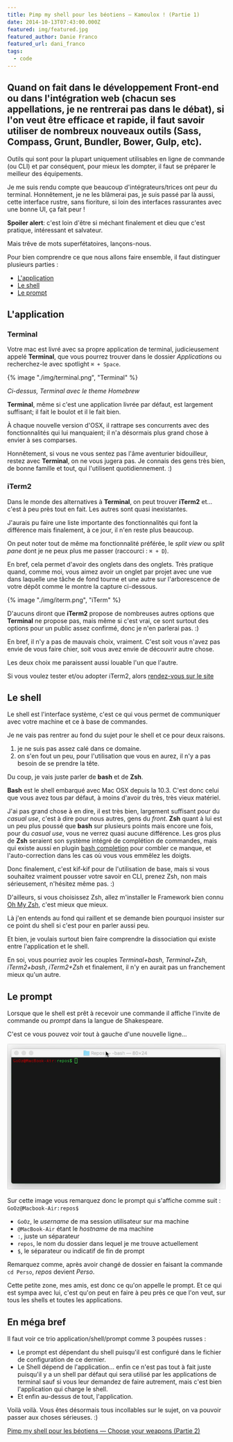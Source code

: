 ```yaml
---
title: Pimp my shell pour les béotiens — Kamoulox ! (Partie 1)
date: 2014-10-13T07:43:00.000Z
featured: img/featured.jpg
featured_author: Danie Franco
featured_url: dani_franco
tags:
  - code
---
```


Quand on fait dans le développement Front-end ou dans l'intégration web (chacun ses appellations, je ne rentrerai pas dans le débat), si l'on veut être efficace et rapide, il faut savoir utiliser de nombreux nouveaux outils (Sass, Compass, Grunt, Bundler, Bower, Gulp, etc).
---

Outils qui sont pour la plupart uniquement utilisables en ligne de commande (ou CLI) et par conséquent, pour mieux les dompter, il faut se préparer le meilleur des équipements.

Je me suis rendu compte que beaucoup d'intégrateurs/trices ont peur du terminal. Honnêtement, je ne les blâmerai pas, je suis passé par là aussi, cette interface rustre, sans fioriture, si loin des interfaces rassurantes avec une bonne UI, ça fait peur !

**Spoiler alert**: c'est loin d'être si méchant finalement et dieu que c'est pratique, intéressant et salvateur.

Mais trêve de mots superfétatoires, lançons-nous.

Pour bien comprendre ce que nous allons faire ensemble, il faut distinguer plusieurs parties :

- [L'application](#app)
- [Le shell](#shell)
- [Le prompt](#prompt)

## L'application

### Terminal

Votre mac est livré avec sa propre application de terminal, judicieusement appelé **Terminal**, que vous pourrez trouver dans le dossier *Applications* ou recherchez-le avec spotlight `⌘ + Space`.

{% image "./img/terminal.png", "Terminal" %}

*Ci-dessus, Terminal avec le theme Homebrew*

**Terminal**, même si c'est une application livrée par défaut, est largement suffisant; il fait le boulot et il le fait bien.

À chaque nouvelle version d'OSX, il rattrape ses concurrents avec des fonctionnalités qui lui manquaient; il n'a désormais plus grand chose à envier à ses comparses.

Honnêtement, si vous ne vous sentez pas l'âme aventurier bidouilleur, restez avec **Terminal**, on ne vous jugera pas. Je connais des gens très bien, de bonne famille et tout, qui l'utilisent quotidiennement. :)

### iTerm2

Dans le monde des alternatives à **Terminal**, on peut trouver **iTerm2** et… c'est à peu près tout en fait. Les autres sont quasi inexistantes.

J'aurais pu faire une liste importante des fonctionnalités qui font la différence mais finalement, à ce jour, il n'en reste plus beaucoup.

On peut noter tout de même ma fonctionnalité préférée, le *split view* ou *split pane* dont je ne peux plus me passer (raccourci : `⌘ + D`).

En bref, cela permet d'avoir des onglets dans des onglets. Très pratique quand, comme moi, vous aimez avoir un onglet par projet avec une vue dans laquelle une tâche de fond tourne et une autre sur l'arborescence de votre dépôt comme le montre la capture ci-dessous.

{% image "./img/iterm.png", "iTerm" %}

D'aucuns diront que **iTerm2** propose de nombreuses autres options que **Terminal** ne propose pas, mais même si c'est vrai, ce sont surtout des options pour un public assez confirmé, donc je n'en parlerai pas. :)

En bref, il n'y a pas de mauvais choix, vraiment. C'est soit vous n'avez pas envie de vous faire chier, soit vous avez envie de découvrir autre chose.

Les deux choix me paraissent aussi louable l'un que l'autre.

Si vous voulez tester et/ou adopter iTerm2, alors [rendez-vous sur le site](http://www.iterm2.com/)

## Le shell

Le shell est l'interface système, c'est ce qui vous permet de communiquer avec votre machine et ce à base de commandes.

Je ne vais pas rentrer au fond du sujet pour le shell et ce pour deux raisons.

1. je ne suis pas assez calé dans ce domaine.
2. on s'en fout un peu, pour l'utilisation que vous en aurez, il n'y a pas besoin de se prendre la tête.

Du coup, je vais juste parler de **bash** et de **Zsh**.

**Bash** est le shell embarqué avec Mac OSX depuis la 10.3. C'est donc celui que vous avez tous par défaut, à moins d'avoir du très, très vieux matériel.

J'ai pas grand chose à en dire, il est très bien, largement suffisant pour du *casual use*, c'est à dire pour nous autres, gens du *front*.
**Zsh** quant à lui est un peu plus poussé que **bash** sur plusieurs points mais encore une fois, pour du *casual use*, vous ne verrez quasi aucune différence. Les gros plus de **Zsh** seraient son système intégré de complétion de commandes, mais qui existe aussi en plugin [bash completion](http://bash-completion.alioth.debian.org/) pour combler ce manque, et l'auto-correction dans les cas où vous vous emmêlez les doigts.

Donc finalement, c'est kif-kif pour de l'utilisation de base, mais si vous souhaitez vraiment pousser votre savoir en CLI, prenez Zsh, non mais sérieusement, n'hésitez même pas. :)

D'ailleurs, si vous choisissez Zsh, allez m'installer le Framework bien connu [Oh My Zsh](http://ohmyz.sh/), c'est mieux que mieux.

Là j'en entends au fond qui raillent et se demande bien pourquoi insister sur ce point du shell si c'est pour en parler aussi peu.

Et bien, je voulais surtout bien faire comprendre la dissociation qui existe entre l'application et le shell.

En soi, vous pourriez avoir les couples *Terminal+bash*, *Terminal+Zsh*, *iTerm2+bash*, *iTerm2+Zsh* et finalement, il n'y en aurait pas un franchement mieux qu'un autre.

## Le prompt

Lorsque que le shell est prêt à recevoir une commande il affiche l'invite de commande ou *prompt* dans la langue de Shakespeare.

C'est ce vous pouvez voir tout à gauche d'une nouvelle ligne…

![Bash](img/bash.gif)

Sur cette image vous remarquez donc le prompt qui s'affiche comme suit : `GoOz@Macbook-Air:repos$`

- `GoOz`, le *username* de ma session utilisateur sur ma machine
- `@MacBook-Air` étant le *hostname* de ma machine
- `:`, juste un séparateur
- `repos`, le nom du dossier dans lequel je me trouve actuellement
- `$`, le séparateur ou indicatif de fin de prompt

Remarquez comme, après avoir changé de dossier en faisant la commande `cd Perso`, *repos* devient *Perso*.

Cette petite zone, mes amis, est donc ce qu'on appelle le prompt. Et ce qui est sympa avec lui, c'est qu'on peut en faire à peu près ce que l'on veut, sur tous les shells et toutes les applications.

## En méga bref

Il faut voir ce trio application/shell/prompt comme 3 poupées russes :

- Le prompt est dépendant du shell puisqu'il est configuré dans le fichier de configuration de ce dernier.
- Le Shell dépend de l'application… enfin ce n'est pas tout à fait juste puisqu'il y a un shell par défaut qui sera utilisé par les applications de terminal sauf si vous leur demandez de faire autrement, mais c'est bien l'application qui charge le shell.
- Et enfin au-dessus de tout, l'application.

Voilà voilà. Vous êtes désormais tous incollables sur le sujet, on va pouvoir passer aux choses sérieuses. :)

[Pimp my shell pour les béotiens — Choose your weapons (Partie 2)](/2014/10/13/pimp-my-shell-pour-les-beotiens-choose-your-weapons-partie-2/)
